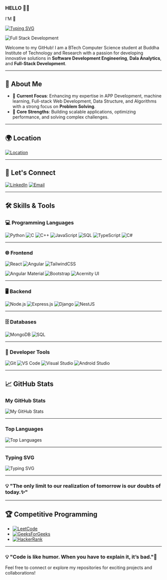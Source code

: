 ### HELLO 🤍✨
I'M 👋

[![Typing SVG](https://readme-typing-svg.demolab.com?font=Fira+Code&pause=1000&width=435&lines=Rajnish+Kumar+Singh)](https://git.io/typing-svg)

![Full Stack Development](https://www.wingstechsolutions.com/wp-content/uploads/2022/03/full-stack-development.gif)


Welcome to my GitHub! I am a BTech Computer Science student at Buddha Institute of Technology and Research with a passion for developing innovative solutions in **Software Development Engineering**, **Dala Analytics**, and **Full-Stack Development**.

---

## 🚀 About Me
- 🔭 **Current Focus**: Enhancing my expertise in APP Development, machine learning, Full-stack Web Development, Data Structure, and Algorithms with a strong focus on **Problem Solving**.
- 🌟 **Core Strengths**: Building scalable applications, optimizing performance, and solving complex challenges.

---

## 🌍 Location
[![Location](https://img.shields.io/badge/Location-Uttar%20Pradesh,%20India-0077B5?style=for-the-badge&logo=googleearth&logoColor=white)]()

---

## 🤝 **Let's Connect**
[![LinkedIn](https://img.shields.io/badge/LinkedIn-0077B5?style=for-the-badge&logo=linkedin&logoColor=white)](https://www.linkedin.com/in/rajnish-singh-5b7a371a6/)
[![Email](https://img.shields.io/badge/Email-D14836?style=for-the-badge&logo=gmail&logoColor=white)](mailto:rajsinghdj4@gmail.com)

---

## 🛠️ **Skills & Tools**

### 💻 **Programming Languages**
![Python](https://img.shields.io/badge/Python-3776AB?style=for-the-badge&logo=python&logoColor=white)
![C](https://img.shields.io/badge/C-A8B9CC?style=for-the-badge&logo=c&logoColor=white)
![C++](https://img.shields.io/badge/C%2B%2B-00599C?style=for-the-badge&logo=cplusplus&logoColor=white)
![JavaScript](https://img.shields.io/badge/JavaScript-F7DF1E?style=for-the-badge&logo=javascript&logoColor=black)
![SQL](https://img.shields.io/badge/SQL-4479A1?style=for-the-badge&logo=sqlite&logoColor=white)
![TypeScript](https://img.shields.io/badge/TypeScript-3178C6?style=for-the-badge&logo=typescript&logoColor=white)
![C#](https://img.shields.io/badge/C%23-239120?style=for-the-badge&logo=c-sharp&logoColor=white)

---

### 🌐 **Frontend**
![React](https://img.shields.io/badge/React-61DAFB?style=for-the-badge&logo=react&logoColor=black)
![Angular](https://img.shields.io/badge/Angular-DD0031?style=for-the-badge&logo=angular&logoColor=white)
![TailwindCSS](https://img.shields.io/badge/TailwindCSS-06B6D4?style=for-the-badge&logo=tailwindcss&logoColor=white)
<!--- ![Next.js](https://img.shields.io/badge/Next.js-000000?style=for-the-badge&logo=next.js&logoColor=white) --->
![Angular Material](https://img.shields.io/badge/Angular%20Material-1976D2?style=for-the-badge&logo=angular&logoColor=white)
![Bootstrap](https://img.shields.io/badge/Bootstrap-7952B3?style=for-the-badge&logo=bootstrap&logoColor=white)
![Acernity UI](https://img.shields.io/badge/Acernity%20UI-8E24AA?style=for-the-badge&logo=material-ui&logoColor=white)

---

### 🖥️ **Backend**
![Node.js](https://img.shields.io/badge/Node.js-339933?style=for-the-badge&logo=nodedotjs&logoColor=white)
![Express.js](https://img.shields.io/badge/Express.js-000000?style=for-the-badge&logo=express&logoColor=white)
![Django](https://img.shields.io/badge/Django-092E20?style=for-the-badge&logo=django&logoColor=white)
![NestJS](https://img.shields.io/badge/NestJS-E0234E?style=for-the-badge&logo=nestjs&logoColor=white)

---

### 🗄️ **Databases**
![MongoDB](https://img.shields.io/badge/MongoDB-47A248?style=for-the-badge&logo=mongodb&logoColor=white)
![SQL](https://img.shields.io/badge/SQL-4479A1?style=for-the-badge&logo=sqlite&logoColor=white)

---

### 🔧 **Developer Tools**
![Git](https://img.shields.io/badge/Git-F05032?style=for-the-badge&logo=git&logoColor=white)
![VS Code](https://img.shields.io/badge/VS_Code-007ACC?style=for-the-badge&logo=visualstudiocode&logoColor=white)
![Visual Studio](https://img.shields.io/badge/Visual-2C2255?style=for-the-badge&logo=eclipse&logoColor=white)
![Android Studio](https://img.shields.io/badge/Android_Studio-3DDC84?style=for-the-badge&logo=androidstudio&logoColor=white)

---
## 📈 **GitHub Stats**

### My GitHub Stats
![My GitHub Stats](https://github-readme-stats.vercel.app/api?username=Rajnish2000&show_icons=true&hide_title=true&count_private=true&hide=prs&theme=radical&line_height=24&include_all_commits=true)

---

### Top Languages
![Top Languages](https://github-readme-stats.vercel.app/api/top-langs/?username=Rajnish2000&layout=compact&theme=radical)

---

### Typing SVG
![Typing SVG](https://readme-typing-svg.demolab.com?font=Fira+Code&size=24&pause=1000&color=00C0FF&width=800&lines=Learning+is+the+key+to+innovation+and+growth;Exploring+new+technologies+every+day;❤️Always+striving+to+improve+myself!)

---

### 💡 "The only limit to our realization of tomorrow is our doubts of today.✨" 
---

## 🏆 **Competitive Programming**
- [![LeetCode](https://img.shields.io/badge/LeetCode-000000?style=for-the-badge&logo=leetCode&logoColor=yellow)](https://leetcode.com/u/rajnish21/)
- [![GeeksForGeeks](https://img.shields.io/badge/GeeksForGeeks-5B4638?style=for-the-badge&logo=codechef&logoColor=white)](https://www.geeksforgeeks.org/user/rajsinghdj4/?ref=header_profile)
- [![HackerRank](https://img.shields.io/badge/HackerRank-2EC866?style=for-the-badge&logo=hackerrank&logoColor=white)](https://www.hackerrank.com/profile/rajsinghdj4)

---

### 💡 "Code is like humor. When you have to explain it, it’s bad."💪

Feel free to connect or explore my repositories for exciting projects and collaborations!
